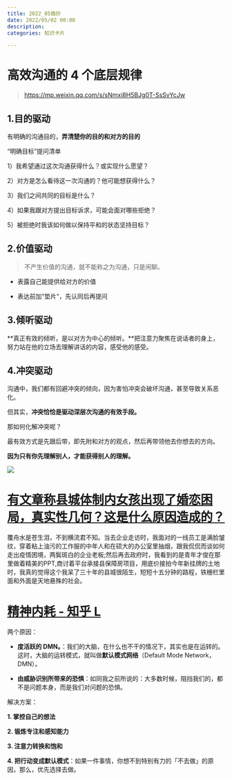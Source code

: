 ```yaml
---
title: 2022_05摘抄
date: 2022/05/02 00:00
description:
categories: 知识卡片

---
```


# 高效沟通的 4 个底层规律

> https://mp.weixin.qq.com/s/sNmxi8H5BJg0T-SsSvYcJw

## 1.目的驱动

有明确的沟通目的，**弄清楚你的目的和对方的目的**

“明确目标”提问清单

1）我希望通过这次沟通获得什么？或实现什么愿望？

2）对方是怎么看待这一次沟通的？他可能想获得什么？

3）我们之间共同的目标是什么？

4）如果我跟对方提出目标诉求，可能会面对哪些拒绝？

5）被拒绝时我该如何做以保持平和的状态坚持目标？

## 2.价值驱动

> 不产生价值的沟通，就不能称之为沟通，只是闲聊。

* 表露自己能提供给对方的价值

* 表达前加”垫片“，先认同后再提问

## 3.倾听驱动

**真正有效的倾听，是以对方为中心的倾听。**把注意力聚焦在说话者的身上，努力站在他的立场去理解讲话的内容，感受他的感受。

## 4.冲突驱动

沟通中，我们都有回避冲突的倾向，因为害怕冲突会破坏沟通，甚至导致关系恶化。

但其实，**冲突恰恰是驱动深层次沟通的有效手段。**

那如何化解冲突呢？

最有效方式是先跟后带，即先附和对方的观点，然后再带领他去你想去的方向。

**因为只有你先理解别人，才能获得别人的理解。**

![](https://images.scar.site/20220510003425.png)

# [有文章称县城体制内女孩出现了婚恋困局，真实性几何？这是什么原因造成的？](https://www.zhihu.com/question/531940348/answer/2480275924)

覆舟水是苍生泪，不到横流君不知。当去企业走访时，我面对的一线员工是满脸皱纹，穿着粘上油污的工作服的中年人和在硕大的办公室里抽烟，跟我侃侃而谈如何走出疫情困境，两鬓斑白的企业老板;然后再去政府时，我看到的是青年才俊在那里做着精美的PPT,商讨着平台承接县保障房项目，用底价接拍今年新挂牌的土地时，我真的觉得这个我呆了三十年的县城很陌生，短短十五分钟的路程，铁栅栏里面和外面是天地悬殊的社会。

# [精神内耗 - 知乎 L](https://www.zhihu.com/question/463287315/answer/2014947170?utm_source=wechat_session&utm_medium=social&utm_oi=544910927145914368&utm_content=group3_Answer&utm_campaign=shareopn#!)

两个原因：

* **度活跃的 DMN。**：我们的大脑，在什么也不干的情况下，其实也是在运转的。这时，大脑的运转模式，就叫做**默认模式网络**（Default Mode Network，DMN）。

* **由威胁识别所带来的恐惧**：如同我之前所说的：大多数时候，阻挡我们的，都不是问题本身，而是我们对问题的恐惧。

解决方案：

**1. 掌控自己的想法**

**2. 锻炼专注和感知能力**

**3. 注意力转换和饱和**

**4. 把行动变成默认模式**：如果一件事情，你想不到特别有力的「不去做」的原因，那么，优先选择去做。